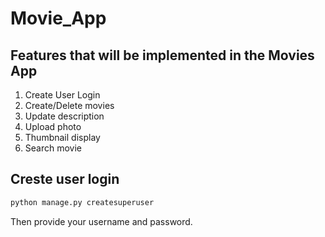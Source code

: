 # Movie_App
## Features that will be implemented in the Movies App

1. Create User Login
2. Create/Delete movies
3. Update description
4. Upload photo
5. Thumbnail display
6. Search movie

## Creste user login
```bash
python manage.py createsuperuser
```
Then provide your username and password.